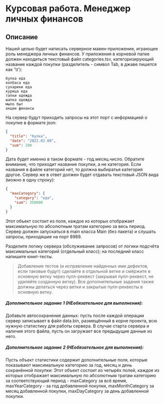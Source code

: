 # Курсовая работа. Менеджер личных финансов

## Описание

Нашей целью будет написать серверное мавен-приложение, играющее роль менеджера личных финансов. У приложения в корневой
папке должен находиться текстовый файл categories.tsv, категоризирующий название каждой покупки (разделитель - символ
Tab, в джаве пишется как '\t'):
```tsv
булка еда 
колбаса еда 
сухарики еда 
курица еда 
тапки одежда 
шапка одежда 
мыло быт 
акции финансы
```

На сервер будут приходить запросы на этот порт с информацией о покупке в формате json:
```json
{
  "title": "булка",
  "date": "2022.02.08",
  "sum": 200
}
```

Дата будет именно в таком формате - год.месяц.число. Обратите внимание, что приходит название покупки, а не категория.
Если названия в файле категорий нет, то должна выбиратья категория другое.
Сервер же в ответ должен будет отдавать текстовый JSON вида (можно в одну строку):
```json
{
  "maxCategory": {
    "category": "еда",
    "sum": 350000
  }
}
```

Этот объект состоит из поля, каждое из которых отображает максимальную по абсолютным тратам категорию за весь период.
Сервер должен запускаться в main класса Main (без пакета) и слушать запросы, приходяшие на порт 8989.

Разделите логику сервера (обслуживание запросов) от логики подсчёта максимальных категорий (отдельный класс); на
последний класс напишите юнит-тесты.
> Добавление тестов (и исправление найденных ими дефектов, если таковые будут)
сделайте в отдельной ветке и смёржите в основную ветку через пулл-реквест (закрывая пулл-реквест, не удаляйте созданную
ветку). Все дополнительные задания также должны делаться через ветки и закрытые пулл-реквесты в основную ветку.

##### Дополнительное задание 1 (НЕобязательное для выполнения):
Добавьте автосохранение данных: пусть после каждой операции сервер записывает в файл data.bin, размещённый в корне
проекта, всю нужную статистику для работы сервера. В случае старта сервера и наличия этого файла, пусть он загружает все
предыдущие данные из него.

##### Дополнительное задание 2 (НЕобязательное для выполнения):
Пусть объект статистики содержит дополнительные поля, которые показывают максимальную категорию за год, месяц и день
сохранённой покупки:
Этот объект состоит из четырёх полей, каждое из которых отображает максимальную по абсолютным тратам категорию за
соответствующий период - maxCategory за всё время, maxYearCategory - за год добавленной покупки, maxMonthCategory за
месяц добавленной покупки, maxDayCategory за день добавленной покупки.